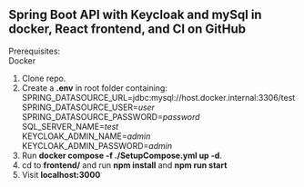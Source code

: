 ## Spring Boot API with Keycloak and mySql in docker, React frontend, and CI on GitHub 

Prerequisites:<br>
Docker<br>

1. Clone repo.<br>
2. Create a __.env__ in root folder containing:<br>
    SPRING_DATASOURCE_URL=jdbc:mysql://host.docker.internal:3306/test<br>
    SPRING_DATASOURCE_USER=<em>user</em><br>
    SPRING_DATASOURCE_PASSWORD=<em>password</em><br>
    SQL_SERVER_NAME=<em>test</em><br>
    KEYCLOAK_ADMIN_NAME=<em>admin</em><br>
    KEYCLOAK_ADMIN_PASSWORD=<em>admin</em><br>
3. Run __docker compose -f ./SetupCompose.yml up -d__.<br>
4. cd to __frontend/__ and run __npm install__ and __npm run start__
5. Visit __localhost:3000__ <br>
